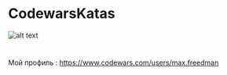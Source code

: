 # CodewarsKatas
![alt text](https://www.codewars.com/users/max.freedman/badges/micro)
#
Мой профиль : https://www.codewars.com/users/max.freedman
